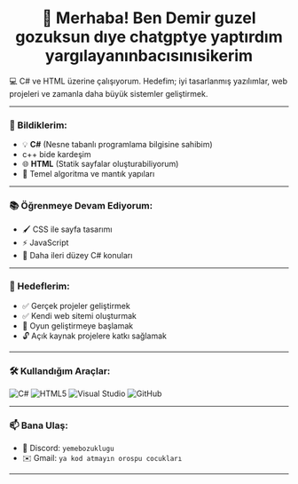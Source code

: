 <h1 align="center">👋 Merhaba! Ben Demir guzel gozuksun dıye chatgptye yaptırdım yargılayanınbacısınısikerim</h1>

💻 C# ve HTML üzerine çalışıyorum. Hedefim; iyi tasarlanmış yazılımlar, web projeleri ve zamanla daha büyük sistemler geliştirmek.

---

### 🚀 Bildiklerim:
- 💡 **C#** (Nesne tabanlı programlama bilgisine sahibim)
- c++ bide kardeşim
- 🌐 **HTML** (Statik sayfalar oluşturabiliyorum)
- 🧠 Temel algoritma ve mantık yapıları

---

### 📚 Öğrenmeye Devam Ediyorum:
- 🖌 CSS ile sayfa tasarımı
- ⚡ JavaScript
- 🧱 Daha ileri düzey C# konuları

---

### 🎯 Hedeflerim:
- ✅ Gerçek projeler geliştirmek  
- ✅ Kendi web sitemi oluşturmak  
- 🚀 Oyun geliştirmeye başlamak  
- 🔓 Açık kaynak projelere katkı sağlamak

---

### 🛠 Kullandığım Araçlar:
![C#](https://img.shields.io/badge/-CSharp-239120?style=flat-square&logo=c-sharp&logoColor=white)
![HTML5](https://img.shields.io/badge/-HTML5-E34F26?style=flat-square&logo=html5&logoColor=white)
![Visual Studio](https://img.shields.io/badge/-Visual%20Studio-5C2D91?style=flat-square&logo=visual-studio&logoColor=white)
![GitHub](https://img.shields.io/badge/-GitHub-181717?style=flat-square&logo=github&logoColor=white)

---

### 📫 Bana Ulaş:
- 💬 Discord: `yemebozuklugu`
- ✉️ Gmail: `ya kod atmayın orospu cocukları`

---

